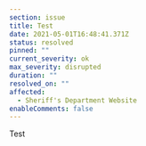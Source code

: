 ```yaml
---
section: issue
title: Test
date: 2021-05-01T16:48:41.371Z
status: resolved
pinned: ""
current_severity: ok
max_severity: disrupted
duration: ""
resolved_on: ""
affected:
  - Sheriff's Department Website
enableComments: false
---
```

Test